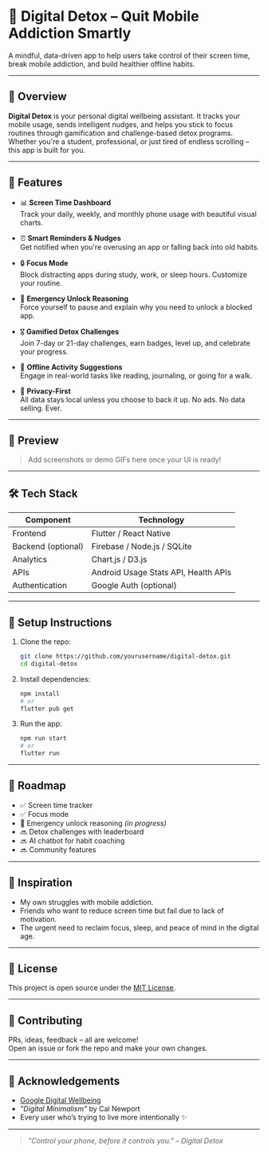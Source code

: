 # 📵 Digital Detox – Quit Mobile Addiction Smartly

A mindful, data-driven app to help users take control of their screen time, break mobile addiction, and build healthier offline habits.

---

## 🚀 Overview

**Digital Detox** is your personal digital wellbeing assistant. It tracks your mobile usage, sends intelligent nudges, and helps you stick to focus routines through gamification and challenge-based detox programs. Whether you're a student, professional, or just tired of endless scrolling – this app is built for you.

---

## 🎯 Features

- 📊 **Screen Time Dashboard**  
  Track your daily, weekly, and monthly phone usage with beautiful visual charts.

- ⏰ **Smart Reminders & Nudges**  
  Get notified when you're overusing an app or falling back into old habits.

- 🔒 **Focus Mode**  
  Block distracting apps during study, work, or sleep hours. Customize your routine.

- 🧠 **Emergency Unlock Reasoning**  
  Force yourself to pause and explain why you need to unlock a blocked app.

- 🎖️ **Gamified Detox Challenges**  
  Join 7-day or 21-day challenges, earn badges, level up, and celebrate your progress.

- 🧘 **Offline Activity Suggestions**  
  Engage in real-world tasks like reading, journaling, or going for a walk.

- 🔐 **Privacy-First**  
  All data stays local unless you choose to back it up. No ads. No data selling. Ever.

---

## 📸 Preview

> Add screenshots or demo GIFs here once your UI is ready!

---

## 🛠️ Tech Stack

| Component        | Technology         |
|------------------|--------------------|
| Frontend         | Flutter / React Native |
| Backend (optional) | Firebase / Node.js / SQLite |
| Analytics        | Chart.js / D3.js |
| APIs             | Android Usage Stats API, Health APIs |
| Authentication   | Google Auth (optional) |

---

## 🧪 Setup Instructions

1. Clone the repo:
   ```bash
   git clone https://github.com/yourusername/digital-detox.git
   cd digital-detox
   ```

2. Install dependencies:
   ```bash
   npm install
   # or
   flutter pub get
   ```

3. Run the app:
   ```bash
   npm run start
   # or
   flutter run
   ```

---

## 🎯 Roadmap

- ✅ Screen time tracker  
- ✅ Focus mode  
- 🔄 Emergency unlock reasoning *(in progress)*  
- 🔜 Detox challenges with leaderboard  
- 🔜 AI chatbot for habit coaching  
- 🔜 Community features  

---

## 🧠 Inspiration

- My own struggles with mobile addiction.  
- Friends who want to reduce screen time but fail due to lack of motivation.  
- The urgent need to reclaim focus, sleep, and peace of mind in the digital age.  

---

## 📜 License

This project is open source under the [MIT License](LICENSE).

---

## 🤝 Contributing

PRs, ideas, feedback – all are welcome!  
Open an issue or fork the repo and make your own changes.

---

## 🙌 Acknowledgements

- [Google Digital Wellbeing](https://wellbeing.google/)  
- *"Digital Minimalism"* by Cal Newport  
- Every user who’s trying to live more intentionally ✨  

---

> _"Control your phone, before it controls you." – Digital Detox_
